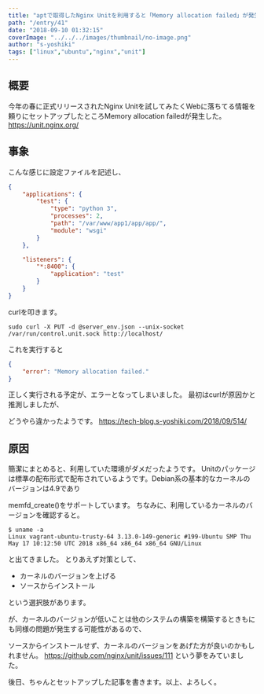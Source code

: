 ```yaml
---
title: "aptで取得したNginx Unitを利用すると「Memory allocation failed」が発生する on Ubuntu 14.04"
path: "/entry/41"
date: "2018-09-10 01:32:15"
coverImage: "../../../images/thumbnail/no-image.png"
author: "s-yoshiki"
tags: ["linux","ubuntu","nginx","unit"]
---
```


## 概要

今年の春に正式リリースされたNginx Unitを試してみたくWebに落ちてる情報を頼りにセットアップしたところMemory allocation failedが発生した。
https://unit.nginx.org/

## 事象

こんな感じに設定ファイルを記述し、

```json
{
    "applications": {
        "test": {
            "type": "python 3",
            "processes": 2,
            "path": "/var/www/app1/app/app/",
            "module": "wsgi"
        }
    },

    "listeners": {
        "*:8400": {
            "application": "test"
        }
    }
}
```

curlを叩きます。

```
sudo curl -X PUT -d @server_env.json --unix-socket /var/run/control.unit.sock http://localhost/
```

これを実行すると

```json
{
	"error": "Memory allocation failed."
}
```

正しく実行される予定が、エラーとなってしまいました。
最初はcurlが原因かと推測しましたが、

どうやら違かったようです。
https://tech-blog.s-yoshiki.com/2018/09/514/

## 原因

簡潔にまとめると、利用していた環境がダメだったようです。
Unitのパッケージは標準の配布形式で配布されているようです。Debian系の基本的なカーネルのバージョンは4.9であり

memfd_create()をサポートしています。
ちなみに、利用しているカーネルのバージョンを確認すると。

```shell
$ uname -a
Linux vagrant-ubuntu-trusty-64 3.13.0-149-generic #199-Ubuntu SMP Thu May 17 10:12:50 UTC 2018 x86_64 x86_64 x86_64 GNU/Linux
```

と出てきました。
とりあえず対策として、
<ul>
<li>カーネルのバージョンを上げる</li>
<li>ソースからインストール</li>
</ul>
という選択肢があります。

が、カーネルのバージョンが低いことは他のシステムの構築を構築するときもにも同様の問題が発生する可能性があるので、

ソースからインストールせず、カーネルのバージョンをあげた方が良いのかもしれません。
https://github.com/nginx/unit/issues/111
という夢をみていました。

後日、ちゃんとセットアップした記事を書きます。以上、よろしく。